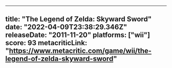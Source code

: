 
---
title: "The Legend of Zelda: Skyward Sword"
date: "2022-04-09T23:38:29.346Z"
releaseDate: "2011-11-20"
platforms: ["wii"]
score: 93
metacriticLink: "https://www.metacritic.com/game/wii/the-legend-of-zelda-skyward-sword"
---
